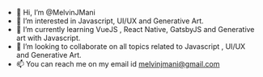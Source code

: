 - 👋 Hi, I’m @MelvinJMani
- 👀 I’m interested in Javascript, UI/UX and Generative Art. 
- 🌱 I’m currently learning VueJS , React Native, GatsbyJS and Generative art with Javascript.
- 💞️ I’m looking to collaborate on all topics related to Javascript , UI/UX and Generative Art. 
- 📫  You can reach me on my email id melvinjmani@gmail.com 

<!---
MelvinJMani/MelvinJMani is a ✨ special ✨ repository because its `README.md` (this file) appears on your GitHub profile.
You can click the Preview link to take a look at your changes.
--->

